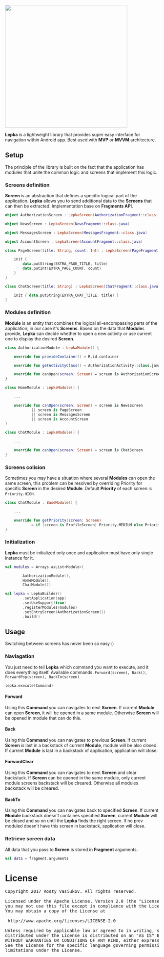 <img width=400 src="https://github.com/rostdev/lepka/blob/master/graphics/img_lepka_logo.jpg" />

**Lepka** is a lightweight library that provides super easy interface for navigation within Android app.
Best used with **MVP** or **MVVM** architecture.

## Setup 
The principle of the library is built on the fact that the application has modules that unite the common logic and screens that implement this logic.

### Screens definition 
**Screen** is an abstraction that defines a specific logical part of the application. **Lepka** allows you to send additional data to the **Screens** that can then be extracted. Implementation base on **Fragments API**.
```kotlin
object AuthorizationScreen : LepkaScreen(AuthorizationFragment::class.java)

object NewsScreen : LepkaScreen(NewsFragment::class.java)

object MessagesScreen : LepkaScreen(MessagesFragment::class.java)

object AccountScreen : LepkaScreen(AccountFragment::class.java)

class PageScreen(title: String, count: Int) : LepkaScreen(PageFragment::class.java) {

    init {
        data.putString(EXTRA_PAGE_TITLE, title)
        data.putInt(EXTRA_PAGE_COUNT, count)
    }
}

class ChatScreen(title: String) : LepkaScreen(ChatFragment::class.java) {

    init { data.putString(EXTRA_CHAT_TITLE, title) }
}
```

### Modules definition 
**Module** is an entity that combines the logical all-encompassing parts of the application, in our case it's **Screens**. Based on the data that **Module**s provide, **Lepka** can decide whether to open a new activity or use current one to display the desired **Screen**.
```kotlin
class AuthorizationModule : LepkaModule() {

    override fun provideContainer() = R.id.container

    override fun getActivityClass() = AuthorizationActivity::class.java

    override fun canOpen(screen: Screen) = screen is AuthorizationScreen
}

class HomeModule : LepkaModule() {

    ...

    override fun canOpen(screen: Screen) = screen is NewsScreen
            || screen is PageScreen
            || screen is MessagesScreen
            || screen is AccountScreen
}

class ChatModule : LepkaModule() {

    ...

    override fun canOpen(screen: Screen) = screen is ChatScreen
}
```
### Screens colision
Sometimes you may have a situation where several **Modules** can open the same screen, this problem can be resolved by overriding Priority for specific **Screen** in the desired **Module**. Default **Priority** of each screen is `Priority.HIGH`.
```kotlin
class ChatModule : BaseModule() {

    ...

    override fun getPriority(screen: Screen) 
            = if (screen is ProfileScreen) Priority.MEDIUM else Priority.HIGH
}
```

### Initialization 
**Lepka** must be initialized only once and application must have only single instance for it.
```kotlin
val modules = Arrays.asList<Module>(

        AuthorizationModule(),
        HomeModule(),
        ChatModule())

val lepka = LepkaBuilder()
        .setApplication(app)
        .setUseSupport(true)
        .registerModules(modules)
        .setEntryScreen(AuthorizationScreen())
        .build()
```

## Usage
Switching between screens has never been so easy :)

### Naviagation
You just need to tell **Lepka** which command you want to execute, and it does everything itself. Available commands: `Forward(screen), Back(), ForwardPop(screen), BackTo(screen)`
```kotlin
lepka.execute(Command)
```

#### Forward
Using this **Command** you can navigates to next **Screen**. If current **Module** can open **Screen**, it will be opened in a same module. Otherwise **Screen** will be opened in module that can do this.

#### Back
Using this **Command** you can navigates to previous **Screen**. If current **Screen** is last in a backstack of current **Module**, module will be also closed. If current **Module** is last in a backstack of application, application will close.

#### ForwardClear
Using this **Command** you can navigates to next **Screen** and clear backstack. If **Screen** can be opened in the same module, only current module screens backstack will be clreared. Otherwise all modules backstack will be clreared.

#### BackTo
Using this **Command** you can navigates back to specified **Screen**. If current **Module** backstack doesn't containes specified **Screen**, current **Module** will be closed and so on until the **Lepka** finds the right screen. If no prev moduled doesn't have this screen in backstack, application will close.  

### Retrieve screen data
All data that you pass to **Screen** is stored in **Fragment** arguments.
```kotlin
val data = fragment.arguments
```


License
=====================

<pre>
Copyright 2017 Rosty Vasiukov. All rights reserved.

Licensed under the Apache License, Version 2.0 (the "License");
you may not use this file except in compliance with the License.
You may obtain a copy of the License at

 http://www.apache.org/licenses/LICENSE-2.0
 
Unless required by applicable law or agreed to in writing, software
distributed under the License is distributed on an "AS IS" BASIS,
WITHOUT WARRANTIES OR CONDITIONS OF ANY KIND, either express or implied.
See the License for the specific language governing permissions and
limitations under the License.
</pre>
